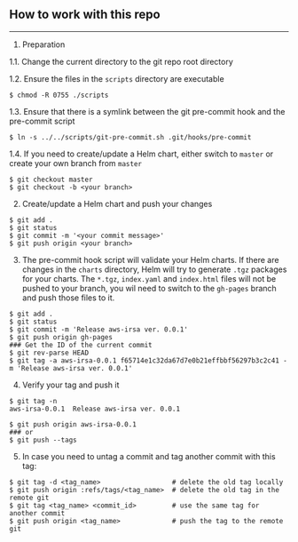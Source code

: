 ## How to work with this repo
---

1. Preparation

1.1. Change the current directory to the git repo root directory

1.2. Ensure the files in the `scripts` directory are executable

```
$ chmod -R 0755 ./scripts
```

1.3. Ensure that there is a symlink between the git pre-commit hook and the pre-commit script

```
$ ln -s ../../scripts/git-pre-commit.sh .git/hooks/pre-commit
```

1.4. If you need to create/update a Helm chart, either switch to `master` or create your own branch from `master`

```
$ git checkout master
$ git checkout -b <your branch>
```

2. Create/update a Helm chart and push your changes

```
$ git add .
$ git status
$ git commit -m '<your commit message>'
$ git push origin <your branch>
```

3. The pre-commit hook script will validate your Helm charts. If there are changes in the `charts` directory, Helm will try to generate `.tgz` packages for your charts. The `*.tgz`, `index.yaml` and `index.html` files will not be pushed to your branch, you wil need to switch to the `gh-pages` branch and push those files to it.

```
$ git add .
$ git status
$ git commit -m 'Release aws-irsa ver. 0.0.1'
$ git push origin gh-pages
### Get the ID of the current commit
$ git rev-parse HEAD
$ git tag -a aws-irsa-0.0.1 f65714e1c32da67d7e0b21effbbf56297b3c2c41 -m 'Release aws-irsa ver. 0.0.1'
```

4. Verify your tag and push it

```
$ git tag -n
aws-irsa-0.0.1  Release aws-irsa ver. 0.0.1

$ git push origin aws-irsa-0.0.1
### or
$ git push --tags
```

5. In case you need to untag a commit and tag another commit with this tag:

```
$ git tag -d <tag_name>                  # delete the old tag locally
$ git push origin :refs/tags/<tag_name>  # delete the old tag in the remote git
$ git tag <tag_name> <commit_id>         # use the same tag for another commit
$ git push origin <tag_name>             # push the tag to the remote git
```
